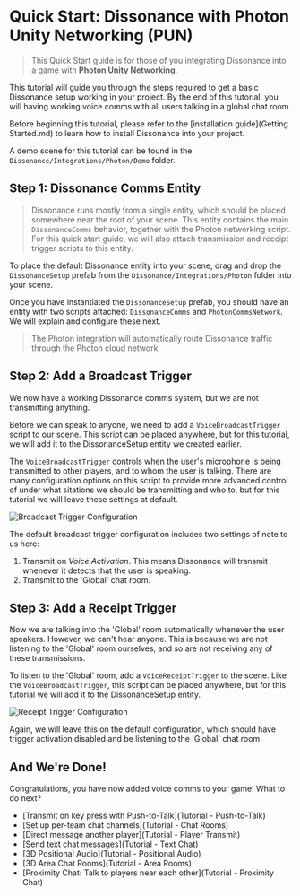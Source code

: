 # Quick Start: Dissonance with Photon Unity Networking (PUN)

> This Quick Start guide is for those of you integrating Dissonance into a game with **Photon Unity Networking**.

This tutorial will guide you through the steps required to get a basic Dissonance setup working in your project. By the end of this tutorial, you will having working voice comms with all users talking in a global chat room.

Before beginning this tutorial, please refer to the [installation guide](Getting Started.md) to learn how to install Dissonance into your project.

A demo scene for this tutorial can be found in the `Dissonance/Integrations/Photon/Demo` folder.

## Step 1: Dissonance Comms Entity

> Dissonance runs mostly from a single entity, which should be placed somewhere near the root of your scene. This entity contains the main `DissonanceComms` behavior, together with the Photon networking script. For this quick start guide, we will also attach transmission and receipt trigger scripts to this entity.

To place the default Dissonance entity into your scene, drag and drop the `DissonanceSetup` prefab from the `Dissonance/Integrations/Photon` folder into your scene.

Once you have instantiated the `DissonanceSetup` prefab, you should have an entity with two scripts attached: `DissonanceComms` and `PhotonCommsNetwork`. We will explain and configure these next.

> The Photon integration will automatically route Dissonance traffic through the Photon cloud network.

## Step 2: Add a Broadcast Trigger

We now have a working Dissonance comms system, but we are not transmitting anything.

Before we can speak to anyone, we need to add a `VoiceBroadcastTrigger` script to our scene. This script can be placed anywhere, but for this tutorial, we will add it to the DissonanceSetup entity we created earlier.

The `VoiceBroadcastTrigger` controls when the user's microphone is being transmitted to other players, and to whom the user is talking. There are many configuration options on this script to provide more advanced control of under what sitations we should be transmitting and who to, but for this tutorial we will leave these settings at default.

![Broadcast Trigger Configuration](images/VoiceBroadcastTrigger_Default.png)

The default broadcast trigger configuration includes two settings of note to us here:
1. Transmit on *Voice Activation*. This means Dissonance will transmit whenever it detects that the user is speaking.
2. Transmit to the 'Global' chat room.

## Step 3: Add a Receipt Trigger

Now we are talking into the 'Global' room automatically whenever the user speakers. However, we can't hear anyone. This is because we are not listening to the 'Global' room ourselves, and so are not receiving any of these transmissions.

To listen to the 'Global' room, add a `VoiceReceiptTrigger` to the scene. Like the `VoiceBroadcastTrigger`, this script can be placed anywhere, but for this tutorial we will add it to the DissonanceSetup entity.

![Receipt Trigger Configuration](images/VoiceReceiptTrigger_Default.png)

Again, we will leave this on the default configuration, which should have trigger activation disabled and be listening to the 'Global' chat room.

## And We're Done!

Congratulations, you have now added voice comms to your game! What to do next?

* [Transmit on key press with Push-to-Talk](Tutorial - Push-to-Talk)
* [Set up per-team chat channels](Tutorial - Chat Rooms)
* [Direct message another player](Tutorial - Player Transmit)
* [Send text chat messages](Tutorial - Text Chat)
* [3D Positional Audio](Tutorial - Positional Audio)
* [3D Area Chat Rooms](Tutorial - Area Rooms)
* [Proximity Chat: Talk to players near each other](Tutorial - Proximity Chat)